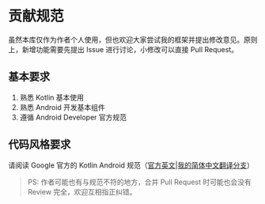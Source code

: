 # 贡献规范

虽然本库仅作为作者个人使用，但也欢迎大家尝试我的框架并提出修改意见。原则上，新增功能需要先提出 Issue 进行讨论，小修改可以直接 Pull Request。

## 基本要求

1. 熟悉 Kotlin 基本使用
2. 熟悉 Android 开发基本组件
3. 遵循 Android Developer 官方规范

## 代码风格要求

请阅读 Google 官方的 Kotlin Android 规范（[官方英文](https://github.com/android/kotlin-guides)|[我的简体中文翻译分支](https://github.com/fython/kotlin-guides-cn)）

> PS: 作者可能也有与规范不符的地方，合并 Pull Request 时可能也会没有 Review 完全，欢迎互相指正纠错。 